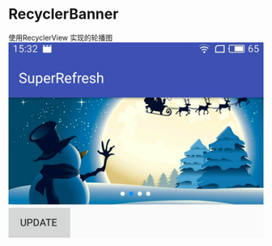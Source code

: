 # RecyclerBanner

使用RecyclerView 实现的轮播图
![screen](https://github.com/13456961183/RecyclerBanner/blob/master/app/src/main/res/drawable/screen.jpg)
